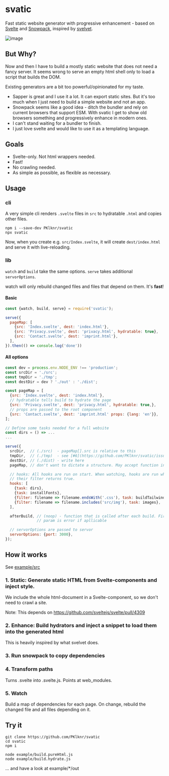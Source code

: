 # svatic

Fast static website generator with progressive enhancement - based on [Svelte](https://svelte.dev) and [Snowpack](https://www.snowpack.dev/), inspired by [svelvet](https://github.com/jakedeichert/svelvet).

![image](https://user-images.githubusercontent.com/60601481/74074458-70c24980-4a0e-11ea-8e50-73d86a77146f.png)


## But Why?
Now and then I have to build a mostly static website that does not need a fancy server.
It seems wrong to serve an empty html shell only to load a script that builds the DOM.

Existing generators are a bit too powerful/opinionated for my taste.
* Sapper is great and I use it a lot. It can export static sites.
But it's too much when I just need to build a simple website and not an app.
* Snowpack seems like a good idea - ditch the bundler and rely on current browsers
that support ESM. With svatic I get to show old browsers something and
progressively enhance in modern ones.
* I can't stand waiting for a bundler to finish.
* I just love svelte and would like to use it as a templating language.


## Goals
* Svelte-only. Not html wrappers needed.
* Fast!
* No crawling needed.
* As simple as possible, as flexible as necessary.


## Usage

### cli
A very simple cli renders `.svelte` files in `src` to hydratable `.html` and copies
other files.
```
npm i --save-dev PKlknr/svatic
npx svatic
```

Now, when you create e.g. `src/Index.svelte`, it will create `dest/index.html` and 
serve it with live-reloading.


### lib
`watch` and `build` take the same options. `serve` takes additional `servorOptions`.

watch will only rebuild changed files and files that depend on them.
It's **fast**!

#### Basic
```js
const {watch, build, serve} = require('svatic');

serve({
  pageMap: [
    {src: 'Index.svelte', dest: 'index.html'},
    {src: 'Privacy.svelte', dest: 'privacy.html', hydratable: true},
    {src: 'Contact.svelte', dest: 'imprint.html'},
  ],
}).then(() => console.log('done'))
```

#### All options
```js
const dev = process.env.NODE_ENV !== 'production';
const srcDir = './src';
const tmpDir = './tmp';
const destDir = dev ? './out' : './dist';

const pageMap = [
  {src: 'Index.svelte', dest: 'index.html'},
  // hydratable tells build to hydrate the page
  {src: 'Privacy.svelte', dest: 'privacy.html', hydratable: true,},
  // props are passed to the root component
  {src: 'Contact.svelte', dest: 'imprint.html' props: {lang: 'en'}},
];

// Define some tasks needed for a full website
const dirs = () => ...
...

serve({
  srcDir,  // (./src)  - pageMap[].src is relative to this
  tmpDir,  // (./tmp)  - see [#6](https://github.com/PKlknr/svatic/issues/6)
  destDir, // (./dist) - write here
  pageMap, // don't want to dictate a structure. May accept function in the future

  // hooks: All hooks are run on start. When watching, hooks are run when
  // their filter returns true.
  hooks: [
    {task: dirs},
    {task: installFonts},
    {filter: filename => filename.endsWith('.css'), task: buildTailwind},
    {filter: filename => filename.includes('src/img'), task: images},
  ],

  afterBuild, // (noop) - function that is called after each build. First
              // param is error if apllicable

  // servorOptions are passed to servor
  servorOptions: {port: 3000},
});
```

## How it works
See [example/src](https://github.com/PKlknr/svatic/tree/master/example/src)

### 1. Static: Generate static HTML from Svelte-components and inject style.

We include the whole html-document in a Svelte-component, so we don't need to crawl a site.

Note: This depends on https://github.com/sveltejs/svelte/pull/4309

### 2. Enhance: Build hydrators and inject a snippet to load them into the generated html

This is heavily inspired by what svelvet does.

### 3. Run snowpack to copy dependencies

### 4. Transform paths
Turns .svelte into .svelte.js. Points at web_modules.

### 5. Watch
Build a map of dependencies for each page. On change, rebuild the changed file and all files depending on it.

## Try it
```
git clone https://github.com/PKlknr/svatic
cd svatic
npm i

node example/build.pureHtml.js
node example/build.hydrate.js
```
... and have a look at example/*/out
